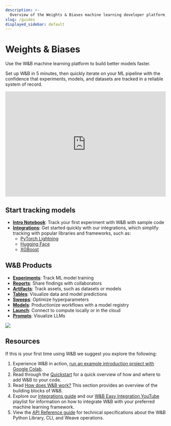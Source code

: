 ```yaml
---
description: >-
  Overview of the Weights & Biases machine learning developer platform, and 
slug: /guides
displayed_sidebar: default
---
```


# Weights & Biases

Use the W&B machine learning platform to build better models faster. 

Set up W&B in 5 minutes, then quickly iterate on your ML pipeline with the confidence that experiments, models, and datasets are tracked in a reliable system of record.

<iframe width="100%" height="330" src="https://www.youtube.com/embed/tHAFujRhZLA" title="Weights &amp; Biases End-to-End Demo" frameborder="0" allow="accelerometer; autoplay; clipboard-write; encrypted-media; gyroscope; picture-in-picture; web-share" allowfullscreen></iframe>


## Start tracking models
- **[Intro Notebook](http://wandb.me/intro)**: Track your first experiment with W&B with sample code
- **[Integrations](./integrations/intro.md)**: Get started quickly with our integrations, which simplify tracking with popular libraries and frameworks, such as:
  - [PyTorch Lightning](./integrations/lightning.md)
  - [Hugging Face](./integrations/huggingface.md)
  - [XGBoost](./integrations/xgboost.md)



## W&B Products
- **[Experiments](./track/intro.md)**: Track ML model training
- **[Reports](./reports/intro.md)**: Share findings with collaborators
- **[Artifacts](./artifacts/intro.md)**: Track assets, such as datasets or models
- **[Tables](./reports/intro.md)**: Visualize data and model predictions
- **[Sweeps](./reports/intro.md)**: Optimize hyperparameters
- **[Models](./reports/intro.md)**: Productionize workflows with a model registry
- **[Launch](./reports/intro.md)**: Connect to compute locally or in the cloud
- **[Prompts](./reports/intro.md)**: Visualize LLMs


![](@site/static/images/general/wandb_diagram_july23.png)

## Resources

If this is your first time using W&B we suggest you explore the following:

1. Experience W&B in action, [run an example introduction project with Google Colab](http://wandb.me/intro).
1. Read through the [Quickstart](../quickstart.md) for a quick overview of how and where to add W&B to your code.
1. Read [How does W&B work?](#how-does-weights--biases-work) This section provides an overview of the building blocks of W&B.
1. Explore our [Integrations guide](./integrations/intro.md) and our [W&B Easy Integration YouTube](https://www.youtube.com/playlist?list=PLD80i8An1OEGDADxOBaH71ZwieZ9nmPGC) playlist for information on how to integrate W&B with your preferred machine learning framework.
1. View the [API Reference guide](../ref/README.md) for technical specifications about the W&B Python Library, CLI, and Weave operations.